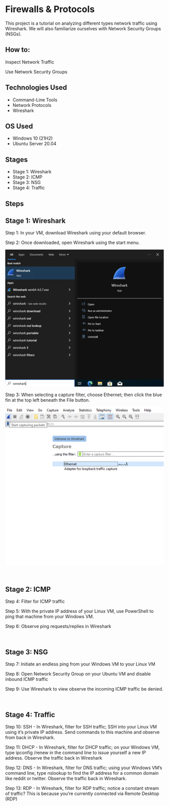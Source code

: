 
<h1>Firewalls & Protocols</h1>
This project is a tutorial on analyzing different types network traffic using Wireshark. We will also familiarize ourselves with Network Security Groups (NSGs). <br />


<h2>How to:</h2>


<p>
Inspect Network Traffic </p>
<p>
Use Network Security Groups </p>



<h2>Technologies Used</h2>

- Command-Line Tools
- Network Protocols
- Wireshark

<h2>OS Used </h2>

- Windows 10 (21H2)
- Ubuntu Server 20.04

<h2>Stages</h2>

- Stage 1: Wireshark
- Stage 2: ICMP
- Stage 3: NSG
- Stage 4: Traffic

<h2>Steps</h2>

<p>
<h2>Stage 1: Wireshark</h2>

Step 1: In your VM, download Wireshark using your default browser.

Step 2: Once downloaded, open Wireshark using the start menu.

![](media/STEP%202%20-%20OPEN%20WIRESHARK.png)

Step 3: When selecting a capture filter, choose Ethernet; then click the blue fin at the top left beneath the File button.

![](media/STEP%203%20-%20CAPTURE.png)

</p>
<br />


<p>
<h2>Stage 2: ICMP</h2>

Step 4: Filter for ICMP traffic

Step 5: With the private IP address of your Linux VM, use PowerShell to ping that machine from your Windows VM.

Step 6: Observe ping requests/replies in Wireshark

</p>
<br />


<p>
<h2>Stage 3: NSG</h2>

Step 7: Initiate an endless ping from your Windows VM to your Linux VM

Step 8: Open Network Security Group on your Ubuntu VM and disable inbound ICMP traffic

Step 9: Use Wireshark to view observe the incoming ICMP traffic be denied.
</p>
<br />

<p>
<h2>Stage 4: Traffic</h2>

Step 10: SSH - In Wireshark, filter for SSH traffic; SSH into your Linux VM using it’s private IP address. Send commands to this machine and observe from back in Wireshark.

Step 11: DHCP - In Wireshark, filter for DHCP traffic; on your Windows VM, type ipconfig /renew in the command line to issue yourself a new IP address. Observe the traffic back in Wireshark

Step 12: DNS - In Wireshark, filter for DNS traffic; using your Windows VM’s command line, type nslookup to find the IP address for a common domain like reddit or twitter. Observe the traffic back in Wireshark.

Step 13: RDP - In Wireshark, filter for RDP traffic; notice a constant stream of traffic? This is because you’re currently connected via Remote Desktop (RDP)
<br />
